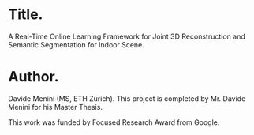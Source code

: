 # Title.
A Real-Time Online Learning Framework for Joint 3D Reconstruction and Semantic Segmentation for Indoor Scene.

# Author. 
Davide Menini (MS, ETH Zurich). This project is completed by Mr. Davide Menini for his Master Thesis.

This work was funded by Focused Research Award from Google.



